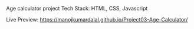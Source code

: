 Age calculator project Tech Stack: HTML, CSS, Javascript

Live Preview: https://manojkumardalal.github.io/Project03-Age-Calculator/
